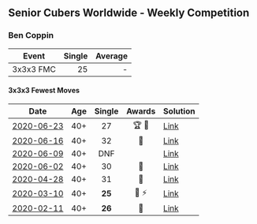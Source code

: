 ## Senior Cubers Worldwide - Weekly Competition
### Ben Coppin

| Event | Single | Average |
| -- | --: | --: |
| 3x3x3 FMC | 25 | - |

#### 3x3x3 Fewest Moves

| Date | Age | Single | Awards | Solution |
| :--: | :--: | :--: | :--: | :-- |
| [2020-06-23](../results/333fm/2020-06-23.md) | 40+ | 27 | 🏆 🥇 | [Link](https://www.facebook.com/events/284763775909443/permalink/285623172490170/) |
| [2020-06-16](../results/333fm/2020-06-16.md) | 40+ | 32 | 🥈 | [Link](https://www.facebook.com/events/753945178677521/permalink/755294308542608/) |
| [2020-06-09](../results/333fm/2020-06-09.md) | 40+ | DNF |  | [Link](https://www.facebook.com/events/855783411578420/permalink/857232631433498/) |
| [2020-06-02](../results/333fm/2020-06-02.md) | 40+ | 30 | 🥉 | [Link](https://www.facebook.com/events/3920457157996941/permalink/3929494677093189/) |
| [2020-04-28](../results/333fm/2020-04-28.md) | 40+ | 31 | 🥉 | [Link](https://www.facebook.com/events/339284923718995/permalink/339287250385429/) |
| [2020-03-10](../results/333fm/2020-03-10.md) | 40+ | **25** | 🥈 ⚡ | [Link](https://www.facebook.com/events/640532176759268/permalink/641063233372829/) |
| [2020-02-11](../results/333fm/2020-02-11.md) | 40+ | **26** | 🥈 | [Link](https://www.facebook.com/groups/1604105099735401/permalink/2138923996253506/) |


<!-- Global site tag (gtag.js) - Google Analytics -->
<script async src="https://www.googletagmanager.com/gtag/js?id=UA-86348435-3"></script>
<script>window.dataLayer = window.dataLayer || []; function gtag() {dataLayer.push(arguments);} gtag('js', new Date()); gtag('config', 'UA-86348435-3');</script>
